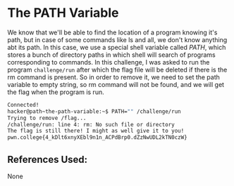 # The PATH Variable
We know that we'll be able to find the location of a program knowing it's path, but in case of some commands like ls and all, we don't know anything abt its path. In this case, we use a special shell variable called *PATH*, which stores a bunch of directory paths in which shell will search of programs corresponding to commands. 
	In this challenge, I was asked to run the program `challenge/run` after which the flag file will be deleted if there is the rm command is present. So in order to remove it, we need to set the path variable to empty string, so rm command will not be found, and we will get the flag when the program is run.

```bash
Connected!
hacker@path~the-path-variable:~$ PATH="" /challenge/run
Trying to remove /flag...
/challenge/run: line 4: rm: No such file or directory
The flag is still there! I might as well give it to you!
pwn.college{4_kDlt6xnyXEbl9n1n_ACPdBrp0.dZzNwUDL2kTN0czW}
```
## References Used:
None
